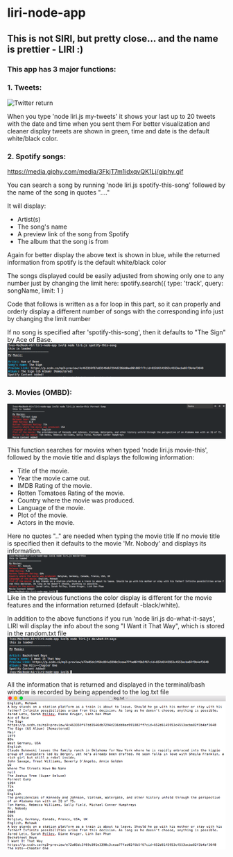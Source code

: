 # liri-node-app

## This is not SIRI, but pretty close... and the name is prettier - LIRI :)

### **This app has 3 major functions:**

### 1. Tweets:

![Twitter return](/images/tweeter.png)

When you type 'node liri.js my-tweets' it shows your last up to 20 tweets with the date and time when you sent them
For better visualization and cleaner display tweets are shown in green, time and date is the default white/black color.

### 2. Spotify songs:

https://media.giphy.com/media/3FkjT7m1idxqvQK1Lj/giphy.gif

You can search a song by running 'node liri.js spotify-this-song' followed by the name of the song in quotes "...."

It will display:

* Artist(s)
* The song's name
* A preview link of the song from Spotify
* The album that the song is from

Again for better display the above text is shown in blue, while the returned information from spotify is the default white/black color

The songs displayed could be easily adjusted from showing only one to any number just by changing the limit here:
    spotify.search({ type: 'track', query: songName, limit: 1 }
    
Code that follows is written as a for loop in this part, so it can properly and orderly display a different number of songs with the corresponding info just by changing the limit number

If no song is specified after 'spotify-this-song', then it defaults to "The Sign" by Ace of Base.
![Spotify return](/images/spotify-default.png)

### 3. Movies (OMBD):

![Movies return](/images/movie-this-title.png)

This function searches for movies when typed 'node liri.js movie-this', followed by the movie title and displays the following information:

* Title of the movie.
* Year the movie came out.
* IMDB Rating of the movie.
* Rotten Tomatoes Rating of the movie.
* Country where the movie was produced.
* Language of the movie.
* Plot of the movie.
* Actors in the movie.

Here no quotes ".."  are needed when typing the movie title
If no movie title is specified then it defaults to the movie 'Mr. Nobody' and displays its information.
![Movies default](/images/movie-this.png)
Like in the previous functions the color display is different for the movie features and the information returned (default -black/white).

In addition to the above functions if you run 'node liri.js do-what-it-says', LIRI will display the info about the song "I Want it That Way", which is stored in the random.txt file
![do-what-it-says return](/images/do-what-it-says.png)

All the information that is returned and displayed in the terminal/bash window is recorded by being appended to the log.txt file
![Appending](/images/append.png)


